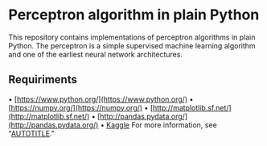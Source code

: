 # Perceptron algorithm in plain Python
This repository contains implementations of perceptron algorithms in plain Python. 
The perceptron is a simple supervised machine learning algorithm and one of the earliest neural network architectures. 
## Requiriments
• [https://www.python.org/](https://www.python.org/)
• [https://numpy.org/](https://numpy.org/)
• [http://matplotlib.sf.net/](http://matplotlib.sf.net/)
• [http://pandas.pydata.org/](http://pandas.pydata.org/)
• [Kaggle](https://www.kaggle.com/) 
For more information, see "[AUTOTITLE](/path/to/page)."
